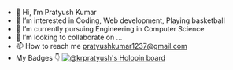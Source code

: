 - 👋 Hi, I’m Pratyush Kumar
- 👀 I’m interested in Coding, Web development, Playing basketball
- 🌱 I’m currently pursuing Engineering in Computer Science 
- 💞️ I’m looking to collaborate on ...
- 📫 How to reach me pratyushkumar1237@gmail.com
- My Badges 👇 [![@krpratyush's Holopin board](https://holopin.me/krpratyush)](https://holopin.io/@krpratyush)

<!---
pratyushkr11/pratyushkr11 is a ✨ special ✨ repository because its `README.md` (this file) appears on your GitHub profile.
You can click the Preview link to take a look at your changes.
--->
